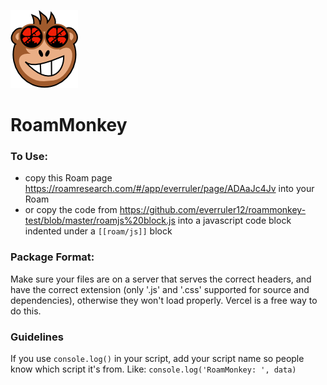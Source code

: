 ![Image of RoamMonkey](https://github.com/everruler12/roammonkey-test/raw/master/roammonkey_icon.png)

# RoamMonkey

### To Use:

- copy this Roam page https://roamresearch.com/#/app/everruler/page/ADAaJc4Jv into your Roam
- or copy the code from https://github.com/everruler12/roammonkey-test/blob/master/roamjs%20block.js into a javascript code block indented under a `[[roam/js]]` block

### Package Format:

Make sure your files are on a server that serves the correct headers, and have the correct extension (only '.js' and '.css' supported for source and dependencies), otherwise they won't load properly. Vercel is a free way to do this.

### Guidelines

If you use `console.log()` in your script, add your script name so people know which script it's from. Like: `console.log('RoamMonkey: ', data)`
